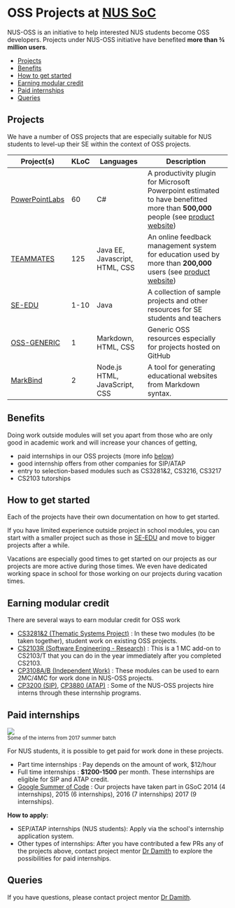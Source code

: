 # OSS Projects at [NUS SoC](https://www.comp.nus.edu.sg)
NUS-OSS is an initiative to help interested NUS students become OSS developers. 
Projects under NUS-OSS initiative have benefited **more than ¾ million users**.

* [Projects](#projects)
* [Benefits](#benefits)
* [How to get started](#how-to-get-started)
* [Earning modular credit](#earning-modular-credit)
* [Paid internships](#paid-internships)
* [Queries](#queries)

## Projects
We have a number of OSS projects that are especially suitable for NUS students to level-up their SE within the context of OSS projects.

| Project(s) | KLoC | Languages | Description |
| --- | --- | --- | --- |
| [PowerPointLabs](https://github.com/powerpointlabs/powerpointlabs) | 60 | C# | A productivity plugin for Microsoft Powerpoint estimated to have benefitted more than **500,000** people (see [product website](http://powerpointlabs.info)) |
| [TEAMMATES](https://github.com/teammates/teammates) | 125 | Java EE, Javascript, HTML, CSS | An online feedback management system for education used by more than **200,000** users (see [product website](http://teammatesOnline.info)) |
| [SE-EDU](https://github.com/se-edu/main) | 1-10 | Java | A collection of sample projects and other resources for SE students and teachers  |
| [OSS-GENERIC](https://github.com/oss-generic) | 1 | Markdown, HTML, CSS | Generic OSS resources especially for projects hosted on GitHub | 
| [MarkBind](https://github.com/MarkBind/markbind.github.io) | 2 | Node.js HTML, JavaScript, CSS | A tool for generating educational websites from Markdown syntax. |


## Benefits 

Doing work outside modules will set you apart from those who are only good in academic work and will increase your chances of getting,

* paid internships in our OSS projects (more info [below](#paid-internships))
* good internship offers from other companies for SIP/ATAP
* entry to selection-based modules such as CS3281&2, CS3216, CS3217
* CS2103 tutorships

## How to get started

Each of the projects have their own documentation on how to get started. 

If you have limited experience outside project in school modules, you can start with a smaller project such as those in [SE-EDU](https://github.com/se-edu) and move to bigger projects after a while. 

Vacations are especially good times to get started on our projects as our projects are more active during those times. We even have dedicated working space in school for those working on our projects during vacation times.

## Earning modular credit

There are several ways to earn modular credit for OSS work

* [CS3281&2 (Thematic Systems Project)](https://nus-cs3281.github.io/website/) : In these two modules (to be taken together), student work on existing OSS projects.
* [CS2103R (Software Engineering - Research)](https://docs.google.com/document/d/1jY9gYuNP9GBpYlGaLGEaYjusrQfBolmluX1rSc9x9dM/pub?embedded=true) : This is a 1 MC add-on to CS2103/T that you can do in the year immediately after you completed CS2103.  
* [CP3108A/B (Independent Work)](http://www.comp.nus.edu.sg/cug/catalogue/idm/#CP3108A) : These modules can be used to earn 2MC/4MC for work done in NUS-OSS projects.
* [CP3200 (SIP)](https://www.comp.nus.edu.sg/programmes/ug/beyond/sip/sip-is/), [CP3880 (ATAP)](http://www.comp.nus.edu.sg/programmes/ug/beyond/atap/student/) : Some of the NUS-OSS projects hire interns through these internship programs. 

## Paid internships

<img src="images/2017-inters.png"/><br>
<sub>Some of the interns from 2017 summer batch</sub>

For NUS students, it is possible to get paid for work done in these projects. 

* Part time internships : Pay depends on the amount of work, $12/hour 
* Full time internships : **$1200-1500** per month. These internships are eligible for SIP and ATAP credit.
* [Google Summer of Code](https://developers.google.com/open-source/gsoc/) : Our projects have taken part in GSoC 2014 (4 internships), 2015 (6 internships), 2016 (7 internships) 2017 (9 internships). 

**How to apply:**
* SEP/ATAP internships (NUS students): Apply via the school's internship application system.
* Other types of internships: After you have contributed a few PRs any of the projects above, contact project mentor [Dr Damith](http://www.comp.nus.edu.sg/~damithch) to explore the possibilities for paid internships. 

## Queries

If you have questions, please contact project mentor [Dr Damith](http://www.comp.nus.edu.sg/~damithch). 
